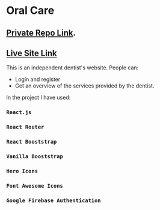 # Oral Care

## [Private Repo Link](https://github.com/facebook/create-react-app).

## [Live Site Link](https://oral-care-55971.web.app/)

This is an independent dentist's website. People can:

* Login and register 
* Get an overview of the services provided by the dentist.

In the project I have used:

### `React.js`
### `React Router`
### `React Booststrap`
### `Vanilla Booststrap`
### `Hero Icons`
### `Font Awesome Icons`
### `Google Firebase Authentication`

